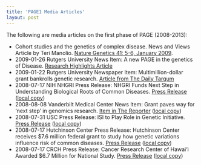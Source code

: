 ```yaml
---
title: 'PAGE1 Media Articles'
layout: post
---
```


The following are media articles on the first phase of PAGE (2008-2013):

- Cohort studies and the genetics of complex disease. News and Views Article by Teri Manolio.  [Nature Genetics 41: 5-6, January 2009](http://www.nature.com/ng/journal/v41/n1/full/ng0109-5.html).
- 2009-01-26 Rutgers University News Item: A new PAGE in the genetics of Disease. [Research Highlights Article](http://news.rutgers.edu/medrel/research/a-new-page-in-the-ge-20090108)
- 2009-01-22 Rutgers University Newspaper Item: Multimillion-dollar grant bankrolls genetic research. [Article from The Daily Targum](http://www.dailytargum.com/university/1.1308680)
- 2008-07-17 NIH NHGRI Press Release: NHGRI Funds Next Step in Understanding Biological Roots of Common Diseases. [Press Release](http://genome.gov/27527085) ([local copy](/attachments/095_NIH-Press-Release.pdf))
- 2008-08-08 Vanderbilt Medical Center News Item: Grant paves way for ‘next step’ in genomics research. [Item in The Reporter](http://www.mc.vanderbilt.edu/reporter/index.html?ID=6586) ([local copy](/attachments/095_Vanderbilt-press-release.pdf))
- 2008-07-31 USC Press Release: ISI to Play Role in Genetic Initiative. [Press Release](http://www.usc.edu/uscnews/stories/15457.html) ([local copy](/attachments/095_ISI-Press-Release.pdf))
- 2008-07-17 Hutchinson Center Press Release: Hutchinson Center receives  $7.6 million federal grant to  study how genetic variations  influence risk of common diseases. [Press Release](http://www.fhcrc.org/about/ne/news/2008/07/17/genvar-grant.html) ([local copy](/attachments/095_FHCR-press-release.pdf))
- 2008-07-17 CRCH Press Release: Cancer Research Center of Hawai‘i Awarded $6.7 Million for National Study. [Press Release](http://www.crch.org/CenNewsLL.htm) ([local copy](/attachments/095_CRCH-press-release.pdf))

